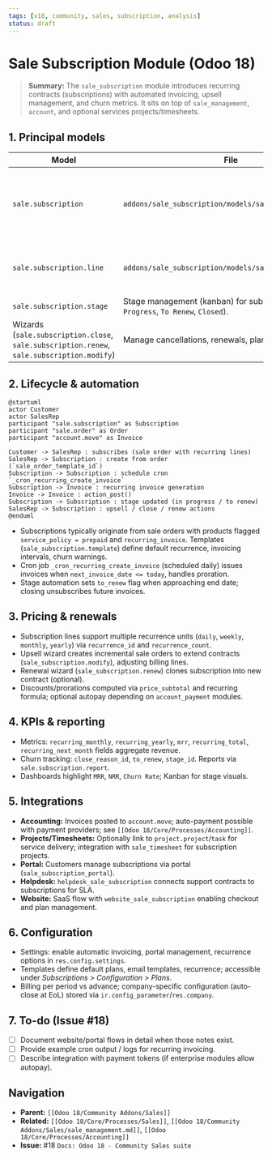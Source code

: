 ```yaml
---
tags: [v18, community, sales, subscription, analysis]
status: draft
---
```


# Sale Subscription Module (Odoo 18)

> **Summary:** The `sale_subscription` module introduces recurring contracts (subscriptions) with automated invoicing, upsell management, and churn metrics. It sits on top of `sale_management`, `account`, and optional services projects/timesheets.

## 1. Principal models

| Model | File | Responsibilities |
|-------|------|------------------|
| `sale.subscription` | `addons/sale_subscription/models/sale_subscription.py` | Subscription contract containing recurring lines, billing periods, stage, next invoice date.
| `sale.subscription.line` | `addons/sale_subscription/models/sale_subscription.py` | Line items with product, price, recurrence (`qty`, `uom`, `recurrence_id`).
| `sale.subscription.stage` | Stage management (kanban) for subscriptions (e.g., `In Progress`, `To Renew`, `Closed`).
| Wizards (`sale.subscription.close`, `sale.subscription.renew`, `sale.subscription.modify`) | Manage cancellations, renewals, plan changes.

## 2. Lifecycle & automation

```plantuml
@startuml
actor Customer
actor SalesRep
participant "sale.subscription" as Subscription
participant "sale.order" as Order
participant "account.move" as Invoice

Customer -> SalesRep : subscribes (sale order with recurring lines)
SalesRep -> Subscription : create from order (`sale_order_template_id`)
Subscription -> Subscription : schedule cron `_cron_recurring_create_invoice`
Subscription -> Invoice : recurring invoice generation
Invoice -> Invoice : action_post()
Subscription -> Subscription : stage updated (in progress / to renew)
SalesRep -> Subscription : upsell / close / renew actions
@enduml
```

- Subscriptions typically originate from sale orders with products flagged `service_policy = prepaid` and `recurring_invoice`. Templates (`sale_subscription.template`) define default recurrence, invoicing intervals, churn warnings.
- Cron job `_cron_recurring_create_invoice` (scheduled daily) issues invoices when `next_invoice_date <= today`, handles proration.
- Stage automation sets `to_renew` flag when approaching end date; closing unsubscribes future invoices.

## 3. Pricing & renewals
- Subscription lines support multiple recurrence units (`daily`, `weekly`, `monthly`, `yearly`) via `recurrence_id` and `recurrence_count`.
- Upsell wizard creates incremental sale orders to extend contracts (`sale_subscription.modify`), adjusting billing lines.
- Renewal wizard (`sale_subscription.renew`) clones subscription into new contract (optional).
- Discounts/prorations computed via `price_subtotal` and recurring formula; optional autopay depending on `account_payment` modules.

## 4. KPIs & reporting
- Metrics: `recurring_monthly`, `recurring_yearly`, `mrr`, `recurring_total`, `recurring_next_month` fields aggregate revenue.
- Churn tracking: `close_reason_id`, `to_renew`, `stage_id`. Reports via `sale.subscription.report`.
- Dashboards highlight `MRR`, `NRR`, `Churn Rate`; Kanban for stage visuals.

## 5. Integrations
- **Accounting:** Invoices posted to `account.move`; auto-payment possible with payment providers; see `[[Odoo 18/Core/Processes/Accounting]]`.
- **Projects/Timesheets:** Optionally link to `project.project`/`task` for service delivery; integration with `sale_timesheet` for subscription projects.
- **Portal:** Customers manage subscriptions via portal (`sale_subscription_portal`).
- **Helpdesk:** `helpdesk_sale_subscription` connects support contracts to subscriptions for SLA.
- **Website:** SaaS flow with `website_sale_subscription` enabling checkout and plan management.

## 6. Configuration
- Settings: enable automatic invoicing, portal management, recurrence options in `res.config.settings`.
- Templates define default plans, email templates, recurrence; accessible under _Subscriptions > Configuration > Plans_.
- Billing per period vs advance; company-specific configuration (auto-close at EoL) stored via `ir.config_parameter`/`res.company`.

## 7. To-do (Issue #18)
- [ ] Document website/portal flows in detail when those notes exist.
- [ ] Provide example cron output / logs for recurring invoicing.
- [ ] Describe integration with payment tokens (if enterprise modules allow autopay).

## Navigation
- **Parent:** `[[Odoo 18/Community Addons/Sales]]`
- **Related:** `[[Odoo 18/Core/Processes/Sales]]`, `[[Odoo 18/Community Addons/Sales/sale_management.md]]`, `[[Odoo 18/Core/Processes/Accounting]]`
- **Issue:** #18 `Docs: Odoo 18 - Community Sales suite`

